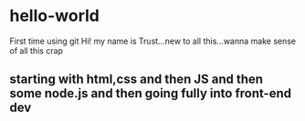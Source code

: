 # hello-world
First time using git
Hi!
my name is Trust...new to all this...wanna make sense of all this crap <br>
<h2>starting with html,css and then JS and then some node.js and then going fully into front-end dev</h2>
